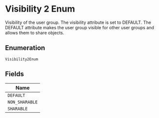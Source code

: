 
# Visibility 2 Enum

Visibility of the user group. The visibility attribute is set to DEFAULT. The DEFAULT attribute makes the user group visible for other user groups and allows them to share objects.

## Enumeration

`Visibility2Enum`

## Fields

| Name |
|  --- |
| `DEFAULT` |
| `NON_SHARABLE` |
| `SHARABLE` |

